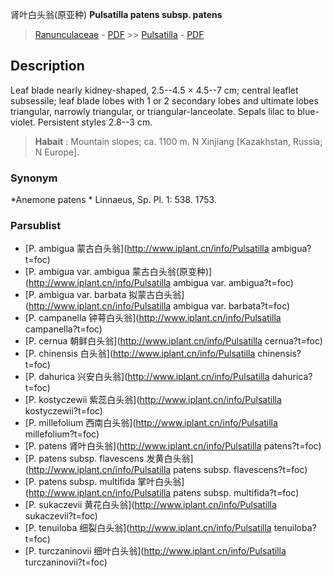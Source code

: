 肾叶白头翁(原亚种) **Pulsatilla patens subsp. patens**

> [Ranunculaceae](http://www.iplant.cn/info/Ranunculaceae?t=foc) - [PDF](http://www.iplant.cn/foc/pdf/Ranunculaceae.pdf) >> [Pulsatilla](http://www.iplant.cn/info/Pulsatilla?t=foc) - [PDF](http://www.iplant.cn/foc/pdf/Pulsatilla.pdf)
## Description

Leaf blade nearly kidney-shaped, 2.5--4.5 × 4.5--7 cm; central leaflet subsessile; leaf blade lobes with 1 or 2 secondary lobes and ultimate lobes triangular, narrowly triangular, or triangular-lanceolate. Sepals lilac to blue-violet. Persistent styles 2.8--3 cm.

> **Habait** : 
> Mountain slopes; ca. 1100 m. N Xinjiang [Kazakhstan, Russia; N Europe].

### Synonym
*Anemone patens * Linnaeus, Sp. Pl. 1: 538. 1753.

### Parsublist

* [P.  ambigua  蒙古白头翁](http://www.iplant.cn/info/Pulsatilla ambigua?t=foc)
* [P.  ambigua var. ambigua  蒙古白头翁(原变种)](http://www.iplant.cn/info/Pulsatilla ambigua var. ambigua?t=foc)
* [P.  ambigua var. barbata  拟蒙古白头翁](http://www.iplant.cn/info/Pulsatilla ambigua var. barbata?t=foc)
* [P.  campanella  钟萼白头翁](http://www.iplant.cn/info/Pulsatilla campanella?t=foc)
* [P.  cernua  朝鲜白头翁](http://www.iplant.cn/info/Pulsatilla cernua?t=foc)
* [P.  chinensis  白头翁](http://www.iplant.cn/info/Pulsatilla chinensis?t=foc)
* [P.  dahurica  兴安白头翁](http://www.iplant.cn/info/Pulsatilla dahurica?t=foc)
* [P.  kostyczewii  紫蕊白头翁](http://www.iplant.cn/info/Pulsatilla kostyczewii?t=foc)
* [P.  millefolium  西南白头翁](http://www.iplant.cn/info/Pulsatilla millefolium?t=foc)
* [P.  patens  肾叶白头翁](http://www.iplant.cn/info/Pulsatilla patens?t=foc)
* [P.  patens subsp. flavescens  发黄白头翁](http://www.iplant.cn/info/Pulsatilla patens subsp. flavescens?t=foc)
* [P.  patens subsp. multifida  掌叶白头翁](http://www.iplant.cn/info/Pulsatilla patens subsp. multifida?t=foc)
* [P.  sukaczevii  黄花白头翁](http://www.iplant.cn/info/Pulsatilla sukaczevii?t=foc)
* [P.  tenuiloba  细裂白头翁](http://www.iplant.cn/info/Pulsatilla tenuiloba?t=foc)
* [P.  turczaninovii  细叶白头翁](http://www.iplant.cn/info/Pulsatilla turczaninovii?t=foc)
